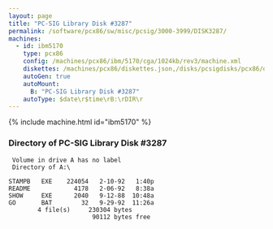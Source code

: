```yaml
---
layout: page
title: "PC-SIG Library Disk #3287"
permalink: /software/pcx86/sw/misc/pcsig/3000-3999/DISK3287/
machines:
  - id: ibm5170
    type: pcx86
    config: /machines/pcx86/ibm/5170/cga/1024kb/rev3/machine.xml
    diskettes: /machines/pcx86/diskettes.json,/disks/pcsigdisks/pcx86/diskettes.json
    autoGen: true
    autoMount:
      B: "PC-SIG Library Disk #3287"
    autoType: $date\r$time\rB:\rDIR\r
---
```


{% include machine.html id="ibm5170" %}

### Directory of PC-SIG Library Disk #3287

     Volume in drive A has no label
     Directory of A:\

    STAMPB   EXE    224054   2-10-92   1:40p
    README            4178   2-06-92   8:38a
    SHOW     EXE      2040   9-12-88  10:48a
    GO       BAT        32   9-29-92  11:26a
            4 file(s)     230304 bytes
                           90112 bytes free
